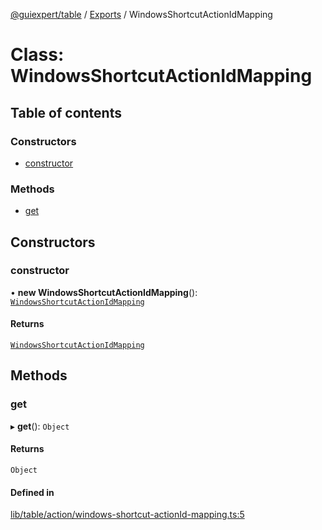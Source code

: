 [@guiexpert/table](../README.md) / [Exports](../modules.md) / WindowsShortcutActionIdMapping

# Class: WindowsShortcutActionIdMapping

## Table of contents

### Constructors

- [constructor](WindowsShortcutActionIdMapping.md#constructor)

### Methods

- [get](WindowsShortcutActionIdMapping.md#get)

## Constructors

### constructor

• **new WindowsShortcutActionIdMapping**(): [`WindowsShortcutActionIdMapping`](WindowsShortcutActionIdMapping.md)

#### Returns

[`WindowsShortcutActionIdMapping`](WindowsShortcutActionIdMapping.md)

## Methods

### get

▸ **get**(): `Object`

#### Returns

`Object`

#### Defined in

[lib/table/action/windows-shortcut-actionId-mapping.ts:5](https://github.com/guiexperttable/ge-table/blob/a7cb25d/libs/table/src/lib/table/action/windows-shortcut-actionId-mapping.ts#L5)
